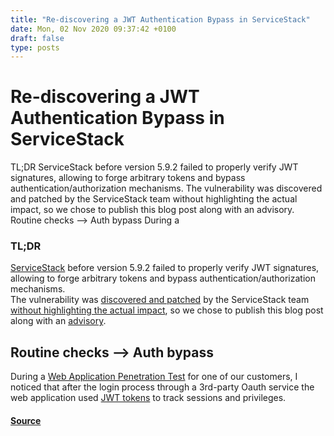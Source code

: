 ```yaml
---
title: "Re-discovering a JWT Authentication Bypass in ServiceStack"
date: Mon, 02 Nov 2020 09:37:42 +0100
draft: false
type: posts
---
```

# Re-discovering a JWT Authentication Bypass in ServiceStack





TL;DR ServiceStack before version 5.9.2 failed to properly verify JWT signatures, allowing to forge arbitrary tokens and bypass authentication/authorization mechanisms. The vulnerability was discovered and patched by the ServiceStack team without highlighting the actual impact, so we chose to publish this blog post along with an advisory. Routine checks &ndash;&gt; Auth bypass During a

### TL;DR

[ServiceStack](https://servicestack.net) before version 5.9.2 failed to properly verify JWT signatures, allowing to forge arbitrary tokens and bypass authentication/authorization mechanisms.  
The vulnerability was [discovered and patched](https://github.com/ServiceStack/ServiceStack/commit/540d4060e877a03ae95343c1a8560a26768585ee) by the ServiceStack team [without highlighting the actual impact](https://docs.servicestack.net/jwt-authprovider#upgrade-to-v592), so we chose to publish this blog post along with an [advisory](https://www.shielder.com/advisories/servicestack-jwt-signature-verification-bypass/).

Routine checks –> Auth bypass
-----------------------------

During a [Web Application Penetration Test](https://www.shielder.com/services/application-security/) for one of our customers, I noticed that after the login process through a 3rd-party Oauth service the web application used [JWT tokens](https://tools.ietf.org/html/rfc7519) to track sessions and privileges.

#### [Source](https://www.shielder.com/blog/2020/11/re-discovering-a-jwt-authentication-bypass-in-servicestack/)

